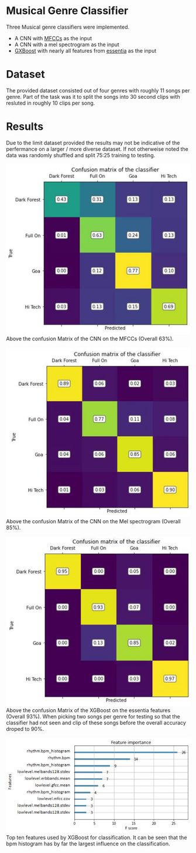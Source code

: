 # Musical Genre Classifier
Three Musical genre classifiers were implemented.
* A CNN with [MFCCs](https://en.wikipedia.org/wiki/Mel-frequency_cepstrum) as the input
* A CNN with a mel spectrogram as the input
* [GXBoost](https://xgboost.readthedocs.io/en/latest/) with nearly all features from [essentia](https://essentia.upf.edu/index.html) as the input

# Dataset
The provided dataset consisted out of four genres with roughly 11 songs per genre. Part of the task was it to split the songs into 30 second clips with resluted in roughly 10 clips per song.

# Results
Due to the limit dataset provided the results may not be indicative of the perfermance on a larger / more diverse dataset. If not otherweise noted the data was randomly shuffled and split 75:25 training to testing.

![alt text](https://github.com/DerBrecher/MusicalGenreClassification/blob/master/images/CM_MFCC.JPG?raw=true)\
Above the confusion Matrix of the CNN on the MFCCs (Overall 63%). 
\
\
![alt text](https://github.com/DerBrecher/MusicalGenreClassification/blob/master/images/CM_Mel.JPG?raw=true)\
Above the confusion Matrix of the CNN on the Mel spectrogram (Overall 85%). 
\
\
![alt text](https://github.com/DerBrecher/MusicalGenreClassification/blob/master/images/CM_XGBoost.JPG?raw=true)\
Above the confusion Matrix of the XGBoost on the essentia features (Overall 93%). When picking two songs per genre for testing so that the classifier had not seen and clip of these songs before the overall accuracy droped to 90%. 
\
\
![alt text](https://github.com/DerBrecher/MusicalGenreClassification/blob/master/images/Features_XGBoost.JPG?raw=true)
Top ten features used by XGBoost for classification. It can be seen that the bpm histogram has by far the largest influence on the classification.